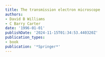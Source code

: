 ```yaml
---
title: The transmission electron microscope
authors:
- David B Williams
- C Barry Carter
date: '1996-01-01'
publishDate: '2024-11-15T01:34:53.440320Z'
publication_types:
- book
publication: '*Springer*'
---
```

